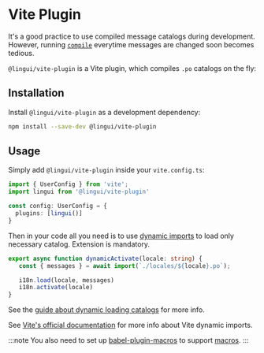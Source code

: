 # Vite Plugin

It's a good practice to use compiled message catalogs during development. However, running [`compile`](/docs/ref/cli.md#compile) everytime messages are changed soon becomes tedious.

`@lingui/vite-plugin` is a Vite plugin, which compiles `.po` catalogs on the fly:

## Installation

Install `@lingui/vite-plugin` as a development dependency:

```bash npm2yarn
npm install --save-dev @lingui/vite-plugin
```

## Usage

Simply add `@lingui/vite-plugin` inside your `vite.config.ts`:

```ts title="vite.config.ts"
import { UserConfig } from 'vite';
import lingui from '@lingui/vite-plugin'

const config: UserConfig = {
  plugins: [lingui()]
}
```

Then in your code all you need is to use [dynamic imports](https://developer.mozilla.org/en-US/docs/Web/JavaScript/Reference/Statements/import#dynamic_imports) to load only necessary catalog. Extension is mandatory.

```ts
export async function dynamicActivate(locale: string) {
   const { messages } = await import(`./locales/${locale}.po`);

   i18n.load(locale, messages)
   i18n.activate(locale)
}
```

See the [guide about dynamic loading catalogs](/docs/guides/dynamic-loading-catalogs.md) for more info.

See [Vite's official documentation](https://vitejs.dev/guide/features.html#dynamic-import) for more info about Vite dynamic imports.

:::note
You also need to set up [babel-plugin-macros](https://github.com/kentcdodds/babel-plugin-macros) to support [macros](/docs/ref/macro.md).
:::
